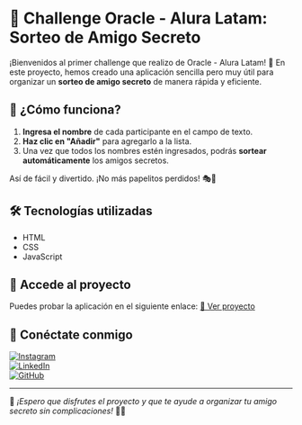 # 🎉 Challenge Oracle - Alura Latam: Sorteo de Amigo Secreto

¡Bienvenidos al primer challenge que realizo de Oracle - Alura Latam! 🚀 En este proyecto, hemos creado una aplicación sencilla pero muy útil para organizar un **sorteo de amigo secreto** de manera rápida y eficiente.

## 📝 ¿Cómo funciona?

1. **Ingresa el nombre** de cada participante en el campo de texto.
2. **Haz clic en "Añadir"** para agregarlo a la lista.
3. Una vez que todos los nombres estén ingresados, podrás **sortear automáticamente** los amigos secretos.

Así de fácil y divertido. ¡No más papelitos perdidos! 🎭🎁

## 🛠️ Tecnologías utilizadas
- HTML
- CSS
- JavaScript

## 🚀 Accede al proyecto
Puedes probar la aplicación en el siguiente enlace: [🔗 Ver proyecto](https://thegirleu.github.io/sorteo-de-amigos/)

## 📱 Conéctate conmigo

[![Instagram](https://img.shields.io/badge/Instagram-E4405F?style=for-the-badge&logo=instagram&logoColor=white)](https://www.instagram.com/euge.2908)  
[![LinkedIn](https://img.shields.io/badge/LinkedIn-0077B5?style=for-the-badge&logo=linkedin&logoColor=white)](https://www.linkedin.com/in/eugemar-jimenez)  
[![GitHub](https://img.shields.io/badge/GitHub-181717?style=for-the-badge&logo=github&logoColor=white)](https://github.com/TheGirlEu)

---
📌 _¡Espero que disfrutes el proyecto y que te ayude a organizar tu amigo secreto sin complicaciones!_ 🎄🎁
